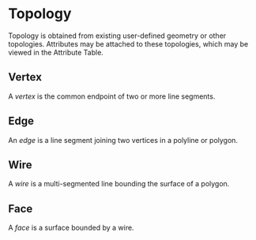 # Topology

Topology is obtained from existing user-defined geometry or other topologies. Attributes may be attached to these topologies, which may be viewed in the Attribute Table. 

## Vertex

A _vertex_ is the common endpoint of two or more line segments. 

## Edge

An _edge_ is a line segment joining two vertices in a polyline or polygon.

## Wire

A _wire_ is a multi-segmented line bounding the surface of a polygon. 

## Face

A _face_ is a surface bounded by a wire.
